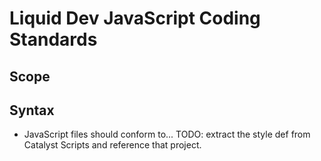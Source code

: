 # Liquid Dev JavaScript Coding Standards

## Scope

## Syntax

* JavaScript files should conform to... TODO: extract the style def from Catalyst Scripts and reference that project.
